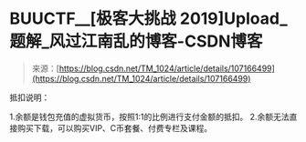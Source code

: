 <!--yml
category: 未分类
date: 2022-04-26 14:32:08
-->

# BUUCTF__[极客大挑战 2019]Upload_题解_风过江南乱的博客-CSDN博客

> 来源：[https://blog.csdn.net/TM_1024/article/details/107166499](https://blog.csdn.net/TM_1024/article/details/107166499)

抵扣说明：

1.余额是钱包充值的虚拟货币，按照1:1的比例进行支付金额的抵扣。
2.余额无法直接购买下载，可以购买VIP、C币套餐、付费专栏及课程。